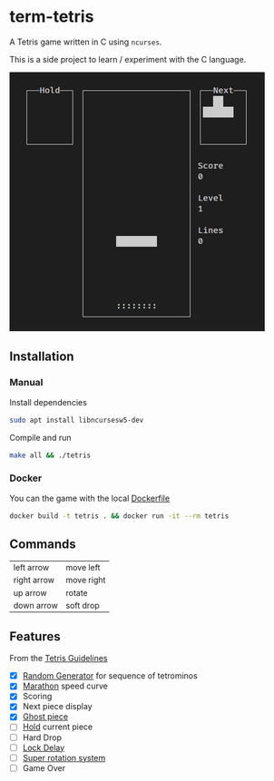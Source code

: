 # term-tetris

A Tetris game written in C using `ncurses`.

This is a side project to learn / experiment with the C language.

![gameplay](docs/gameplay.gif)

## Installation

### Manual

Install dependencies

```bash
sudo apt install libncursesw5-dev
```

Compile and run

```bash
make all && ./tetris
```

### Docker

You can the game with the local [Dockerfile](./Dockerfile)

```bash
docker build -t tetris . && docker run -it --rm tetris
```

## Commands

|             |            |
| ----------- | ---------- |
| left arrow  | move left  |
| right arrow | move right |
| up arrow    | rotate     |
| down arrow  | soft drop  |
<!--
| space       | hard drop  |
| c           | hold       |
-->


## Features

From the [Tetris Guidelines](https://tetris.wiki/Tetris_Guideline)

- [X] [Random Generator](https://tetris.wiki/Random_Generator) for sequence of tetrominos
- [X] [Marathon](https://tetris.wiki/Marathon) speed curve
- [X] Scoring
- [X] Next piece display
- [X] [Ghost piece](https://tetris.wiki/Ghost_piece)
- [ ] [Hold](https://tetris.wiki/Tetris_Guideline) current piece
- [ ] Hard Drop
- [ ] [Lock Delay](https://tetris.wiki/Lock_delay)
- [ ] [Super rotation system](https://tetris.wiki/Super_Rotation_System)
- [ ] Game Over

